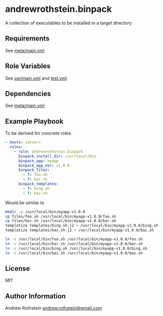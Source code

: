 andrewrothstein.binpack
=========

A collection of executables to be installed in a target directory

Requirements
------------

See [meta/main.yml](meta/main.yml)

Role Variables
--------------

See [var/main.yml](vars/main.yml) and [test.yml](test.yml)

Dependencies
------------

See [meta/main.yml](meta/main.yml)

Example Playbook
----------------

To be derived for concrete roles.

```yml
- hosts: servers
  roles:
    - role: andrewrothstein.binpack
	  binpack_install_dir: /usr/local/bin
	  binpack_app: myapp
	  binpack_app_ver: v1.0.0
	  binpack_files:
	    - f: foo.sh
		- f: bar.sh
	  binpack_templates:
	    - f: bing.sh
		- f: baz.sh
```

Would be similar to
```bash
mkdir -p /usr/local/bin/myapp-v1.0.0
cp files/foo.sh /usr/local/bin/myapp-v1.0.0/foo.sh
cp files/bar.sh /usr/local/bin/myapp-v1.0.0/bar.sh
templatize templates/bing.sh.j2 > /usr/local/bin/myapp-v1.0.0/bing.sh
templatize templates/baz.sh.j2 > /usr/local/bin/myapp-v1.0.0/baz.sh

ln -s /usr/local/bin/foo.sh /usr/local/bin/myapp-v1.0.0/foo.sh
ln -s /usr/local/bin/bar.sh /usr/local/bin/myapp-v1.0.0/bar.sh
ln -s /usr/local/bin/bing.sh /usr/local/bin/myapp-v1.0.0/bing.sh
ln -s /usr/local/bin/baz.sh /usr/local/bin/myapp-v1.0.0/baz.sh
```

License
-------

MIT

Author Information
------------------

Andrew Rothstein andrew.rothstein@gmail.com
